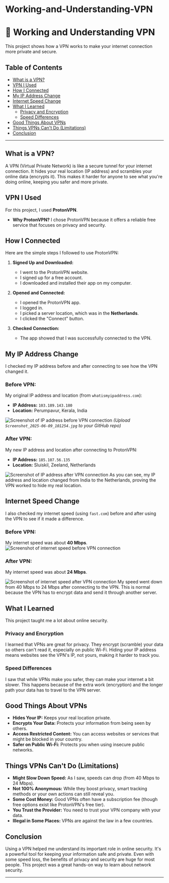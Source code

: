 # Working-and-Understanding-VPN
# 🔐 Working and Understanding VPN

This project shows how a VPN works to make your internet connection more private and secure.

## Table of Contents
- [What is a VPN?](#what-is-a-vpn)
- [VPN I Used](#vpn-i-used)
- [How I Connected](#how-i-connected)
- [My IP Address Change](#my-ip-address-change)
- [Internet Speed Change](#internet-speed-change)
- [What I Learned](#what-i-learned)
    - [Privacy and Encryption](#privacy-and-encryption)
    - [Speed Differences](#speed-differences)
- [Good Things About VPNs](#good-things-about-vpns)
- [Things VPNs Can't Do (Limitations)](#things-vpns-cant-do-limitations)
- [Conclusion](#conclusion)

---

## What is a VPN?

A VPN (Virtual Private Network) is like a secure tunnel for your internet connection. It hides your real location (IP address) and scrambles your online data (encrypts it). This makes it harder for anyone to see what you're doing online, keeping you safer and more private.

## VPN I Used

For this project, I used **ProtonVPN**.

* **Why ProtonVPN?** I chose ProtonVPN because it offers a reliable free service that focuses on privacy and security.

## How I Connected

Here are the simple steps I followed to use ProtonVPN:

1.  **Signed Up and Downloaded:**
    * I went to the ProtonVPN website.
    * I signed up for a free account.
    * I downloaded and installed their app on my computer.

2.  **Opened and Connected:**
    * I opened the ProtonVPN app.
    * I logged in.
    * I picked a server location, which was in the **Netherlands**.
    * I clicked the "Connect" button.

3.  **Checked Connection:**
    * The app showed that I was successfully connected to the VPN.

## My IP Address Change

I checked my IP address before and after connecting to see how the VPN changed it.

### Before VPN:
My original IP address and location (from `whatismyipaddress.com`):

* **IP Address:** `103.189.143.180`
* **Location:** Perumpavur, Kerala, India

![Screenshot of IP address before VPN connection](Screenshot_2025-06-09_101254.jpg)
*(Upload `Screenshot_2025-06-09_101254.jpg` to your GitHub repo)*

### After VPN:
My new IP address and location after connecting to ProtonVPN:

* **IP Address:** `185.107.56.135`
* **Location:** Sluiskil, Zeeland, Netherlands

![Screenshot of IP address after VPN connection](Screenshot_2025-06-09_101829.jpg)
As you can see, my IP address and location changed from India to the Netherlands, proving the VPN worked to hide my real location.

## Internet Speed Change

I also checked my internet speed (using `fast.com`) before and after using the VPN to see if it made a difference.

### Before VPN:
My internet speed was about **40 Mbps**.
![Screenshot of internet speed before VPN connection](Screenshot_2025-06-09_102617.png)

### After VPN:
My internet speed was about **24 Mbps**.

![Screenshot of internet speed after VPN connection](Screenshot_2025-06-09_102736.png)
My speed went down from 40 Mbps to 24 Mbps after connecting to the VPN. This is normal because the VPN has to encrypt data and send it through another server.

## What I Learned

This project taught me a lot about online security.

### Privacy and Encryption
I learned that VPNs are great for privacy. They encrypt (scramble) your data so others can't read it, especially on public Wi-Fi. Hiding your IP address means websites see the VPN's IP, not yours, making it harder to track you.

### Speed Differences
I saw that while VPNs make you safer, they can make your internet a bit slower. This happens because of the extra work (encryption) and the longer path your data has to travel to the VPN server.

## Good Things About VPNs

* **Hides Your IP:** Keeps your real location private.
* **Encrypts Your Data:** Protects your information from being seen by others.
* **Access Restricted Content:** You can access websites or services that might be blocked in your country.
* **Safer on Public Wi-Fi:** Protects you when using insecure public networks.

## Things VPNs Can't Do (Limitations)

* **Might Slow Down Speed:** As I saw, speeds can drop (from 40 Mbps to 24 Mbps).
* **Not 100% Anonymous:** While they boost privacy, smart tracking methods or your own actions can still reveal you.
* **Some Cost Money:** Good VPNs often have a subscription fee (though free options exist like ProtonVPN's free tier).
* **You Trust the Provider:** You need to trust your VPN company with your data.
* **Illegal in Some Places:** VPNs are against the law in a few countries.

## Conclusion

Using a VPN helped me understand its important role in online security. It's a powerful tool for keeping your information safe and private. Even with some speed loss, the benefits of privacy and security are huge for most people. This project was a great hands-on way to learn about network security.

---
